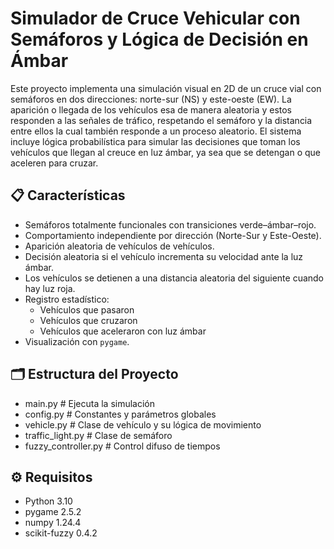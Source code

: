 # Simulador de Cruce Vehicular con Semáforos y Lógica de Decisión en Ámbar

Este proyecto implementa una simulación visual en 2D de un cruce vial con semáforos en dos direcciones: norte-sur (NS) y este-oeste (EW). La aparición o llegada de los vehículos esa de manera aleatoria y estos responden a las señales de tráfico, respetando el semáforo y la distancia entre ellos la cual también responde a un proceso aleatorio. El sistema incluye lógica probabilística para simular las decisiones que toman los vehículos que llegan al creuce en luz ámbar, ya sea que se detengan o que aceleren para cruzar.

## 📋 Características

- Semáforos totalmente funcionales con transiciones verde–ámbar–rojo.
- Comportamiento independiente por dirección (Norte-Sur y Este-Oeste).
- Aparición aleatoria de vehículos de vehículos.
- Decisión aleatoria si el vehículo incrementa su velocidad ante la luz ámbar.
- Los vehículos se detienen a una distancia aleatoria del siguiente cuando hay luz roja.
- Registro estadístico:
  - Vehículos que pasaron
  - Vehículos que cruzaron
  - Vehículos que aceleraron con luz ámbar
- Visualización con `pygame`.

## 🗂 Estructura del Proyecto

- main.py    # Ejecuta la simulación
- config.py  # Constantes y parámetros globales
- vehicle.py # Clase de vehículo y su lógica de movimiento
- traffic_light.py  # Clase de semáforo
- fuzzy_controller.py  # Control difuso de tiempos


## ⚙️ Requisitos

- Python 3.10
- pygame 2.5.2
- numpy 1.24.4
- scikit-fuzzy 0.4.2
